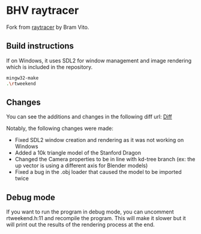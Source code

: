 # BHV raytracer 

Fork from [raytracer](https://github.com/bramvito/raytracing/) by Bram Vito.

## Build instructions

If on Windows, it uses SDL2 for window management and image rendering which is included in the repository.
```bash 
mingw32-make 
.\rtweekend
```

## Changes

You can see the additions and changes in the following diff url: [Diff](https://github.com/mattie078/INFOMAGR-1-2024/compare/75254b1..cbdf17d)

Notably, the following changes were made:
- Fixed SDL2 window creation and rendering as it was not working on Windows
- Added a 10k triangle model of the Stanford Dragon
- Changed the Camera properties to be in line with kd-tree branch (ex: the up vector is using a different axis for Blender models)
- Fixed a bug in the .obj loader that caused the model to be imported twice

## Debug mode

If you want to run the program in debug mode, you can uncomment rtweekend.h:11 and recompile the program. This will make it slower but it will print out the results of the rendering process at the end.